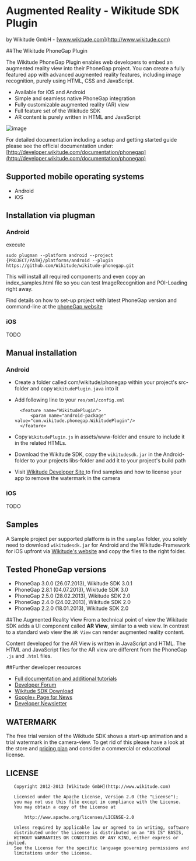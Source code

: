 
# Augmented Reality - Wikitude SDK Plugin
by Wikitude GmbH - [www.wikitude.com](http://www.wikitude.com)

##The Wikitude PhoneGap Plugin

The Wikitude PhoneGap Plugin enables web developers to embed an augmented reality view into their PhoneGap project. You can create a fully featured app with advanced augmented reality features, including image recognition, purely using HTML, CSS and JavaScript.

* Available for iOS and Android
* Simple and seamless native PhoneGap integration
* Fully customizable augmented reality (AR) view
* Full feature set of the Wikitude SDK
* AR content is purely written in HTML and JavaScript

![image](http://www.wikitude.com/wp-content/uploads/2012/12/Plugin_Phonegap.png)

For detailed documentation including a setup and getting started guide please see the official documentation under: [http://developer.wikitude.com/documentation/phonegap](http://developer.wikitude.com/documentation/phonegap)

## Supported mobile operating systems
* Android 
* iOS

## Installation via plugman

### Android 
execute 

	sudo plugman --platform android --project {PROJECT/PATH}/platforms/android --plugin https://github.com/Wikitude/wikitude-phonegap.git
	
This will install all required components and even copy an index_samples.html file so you can test ImageRecognition and POI-Loading right away.

Find details on how to set-up project with latest PhoneGap version and command-line at the [phoneGap website](http://docs.phonegap.com/en/3.0.0rc1/guide_cli_index.md.html)

### iOS

TODO

## Manual installation
### Android 
* Create a folder called com/wikitude/phonegap within your project's src- folder and copy `WikitudePlugin.java` into it
* Add following line to your `res/xml/config.xml`

		<feature name="WikitudePlugin">
        	<param name="android-package" value="com.wikitude.phonegap.WikitudePlugin"/>
        </feature>
* Copy `WikitudePlugin.js` in assets/www-folder and ensure to include it in the related HTMLs.
* Download the Wikitude SDK, copy the `wikitudesdk.jar` in the Android-folder to your projects libs-folder and add it to your project's build path
* Visit [Wikitude Developer Site
 ](http://developer.wikitude.com/) to find samples and how to license your app to remove the watermark in the camera
 
### iOS

TODO 

## Samples
A Sample project per supported platform is in the `samples` folder, you solely need to download `wikitudesdk.jar` for Android and the Wikitude-Framework for iOS upfront via [Wikitude's website](http://www.wikitude.com) and copy the files to the right folder.


## Tested PhoneGap versions
* PhoneGap 3.0.0 (26.07.2013), Wikitude SDK 3.0.1
* PhoneGap 2.8.1 (04.07.2013), Wikitude SDK 3.0
* PhoneGap 2.5.0 (28.02.2013), Wikitude SDK 2.0
* PhoneGap 2.4.0 (24.02.2013), Wikitude SDK 2.0
* PhoneGap 2.2.0 (18.01.2013), Wikitude SDK 2.0


##The Augmented Reality View
From a technical point of view the Wikitude SDK adds a UI component called **AR View**, similar to a web view. In contrast to a standard web view the `AR View` can render augmented reality content.

Content developed for the AR View is written in JavaScript and HTML. The HTML and JavaScript files for the AR view are different from the PhoneGap `.js` and `.html` files.


##Further developer resources
* [Full documentation and additional tutorials](http://developer.wikitude.com/documentation)
* [Developer Forum](http://developer.wikitude.com/developer-forum)
* [Wikitude SDK Download](http://developer.wikitude.com/download)
* [Google+ Page for News](https://plus.google.com/u/0/103004921345651739447/posts)
* [Developer Newsletter](http://www.wikitude.com/developer/newsletter)


## WATERMARK

The free trial version of the Wikitude SDK shows a start-up animation and a trial watermark in the camera-view. To get rid of this please have a look at the store and [pricing plan](http://www.wikitude.com/products/wikitude-sdk/pricing/) and consider a commercial or educational license.

## LICENSE

``` 
   Copyright 2012-2013 [Wikitude GmbH](http://www.wikitude.com)

   Licensed under the Apache License, Version 2.0 (the "License");
   you may not use this file except in compliance with the License.
   You may obtain a copy of the License at

       http://www.apache.org/licenses/LICENSE-2.0

   Unless required by applicable law or agreed to in writing, software
   distributed under the License is distributed on an "AS IS" BASIS,
   WITHOUT WARRANTIES OR CONDITIONS OF ANY KIND, either express or implied.
   See the License for the specific language governing permissions and
   limitations under the License.
``` 
